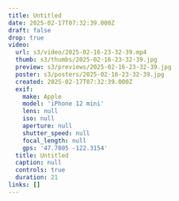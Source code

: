 ```yaml
---
title: Untitled
date: 2025-02-17T07:32:39.000Z
draft: false
drop: true
video:
  url: s3/video/2025-02-16-23-32-39.mp4
  thumb: s3/thumbs/2025-02-16-23-32-39.jpg
  preview: s3/previews/2025-02-16-23-32-39.jpg
  poster: s3/posters/2025-02-16-23-32-39.jpg
  created: 2025-02-17T07:32:39.000Z
  exif:
    make: Apple
    model: 'iPhone 12 mini'
    lens: null
    iso: null
    aperture: null
    shutter_speed: null
    focal_length: null
    gps: '47.7805 -122.3154'
  title: Untitled
  caption: null
  controls: true
  duration: 21
links: []
---
```


